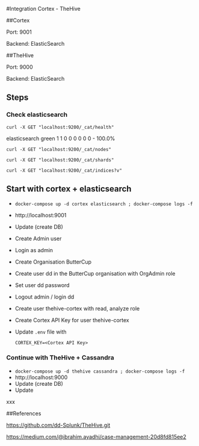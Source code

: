 #Integration Cortex - TheHive

##Cortex

Port: 9001

Backend: ElasticSearch

##TheHive

Port: 9000

Backend: ElasticSearch

## Steps

### Check elasticsearch

```
curl -X GET "localhost:9200/_cat/health"
```

<timestamp> elasticsearch green 1 1 0 0 0 0 0 0 - 100.0%

```
curl -X GET "localhost:9200/_cat/nodes"
```

```
curl -X GET "localhost:9200/_cat/shards"
```

```
curl -X GET "localhost:9200/_cat/indices?v"
```

## Start with cortex + elasticsearch

- `docker-compose up -d cortex elasticsearch ; docker-compose logs -f`

- http://localhost:9001

- Update (create DB)

- Create Admin user

- Login as admin

- Create Organisation ButterCup

- Create user dd in the ButterCup organisation with OrgAdmin role

- Set user dd password

- Logout admin / login dd

- Create user thehive-cortex with read, analyze role

- Create Cortex API Key for user thehive-cortex

- Update `.env` file with  

  ```
  CORTEX_KEY=<Cortex API Key>
  ```

  

### Continue with TheHive + Cassandra

- `docker-compose up -d thehive cassandra ; docker-compose logs -f`
- http://localhost:9000
- Update (create DB)
- Update 

xxx

##References

https://github.com/dd-Splunk/TheHive.git

https://medium.com/@ibrahim.ayadhi/case-management-20d8fd815ee2

